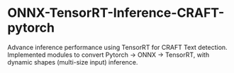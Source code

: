 # ONNX-TensorRT-Inference-CRAFT-pytorch
Advance inference performance using TensorRT for CRAFT Text detection. Implemented modules to convert Pytorch -> ONNX -> TensorRT, with dynamic shapes (multi-size input) inference.
